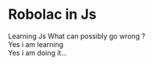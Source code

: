 # Robolac in Js
Learning Js What can possibly go wrong ?<br>
Yes i am learning<br>
Yes i am doing it...